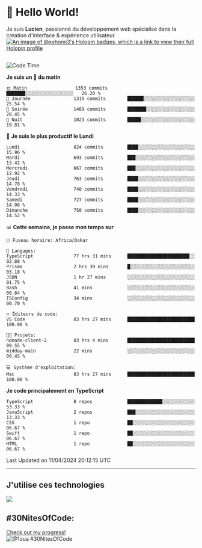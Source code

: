 # 👋 Hello World!

Je suis **Lucien**, passionné du développement web spécialisé dans la création d'interface & expérience utilisateur.
[![An image of @xyhomi3's Holopin badges, which is a link to view their full Holopin profile](https://holopin.me/xyhomi3)](https://holopin.io/@xyhomi3)

##

<!--START_SECTION:waka-->
![Code Time](http://img.shields.io/badge/Code%20Time-920%20hrs%2039%20mins-blue)

**Je suis un 🐤 du matin** 

```text
🌞 Matin                  1353 commits        ███████░░░░░░░░░░░░░░░░░░   26.20 % 
🌆 Journée                1319 commits        ██████░░░░░░░░░░░░░░░░░░░   25.54 % 
🌃 Soirée                 1469 commits        ███████░░░░░░░░░░░░░░░░░░   28.45 % 
🌙 Nuit                   1023 commits        █████░░░░░░░░░░░░░░░░░░░░   19.81 % 
```
📅 **Je suis le plus productif le Lundi** 

```text
Lundi                    824 commits         ████░░░░░░░░░░░░░░░░░░░░░   15.96 % 
Mardi                    693 commits         ███░░░░░░░░░░░░░░░░░░░░░░   13.42 % 
Mercredi                 667 commits         ███░░░░░░░░░░░░░░░░░░░░░░   12.92 % 
Jeudi                    763 commits         ████░░░░░░░░░░░░░░░░░░░░░   14.78 % 
Vendredi                 740 commits         ████░░░░░░░░░░░░░░░░░░░░░   14.33 % 
Samedi                   727 commits         ████░░░░░░░░░░░░░░░░░░░░░   14.08 % 
Dimanche                 750 commits         ████░░░░░░░░░░░░░░░░░░░░░   14.52 % 
```


📊 **Cette semaine, je passe mon temps sur** 

```text
🕑︎ Fuseau horaire: Africa/Dakar

💬 Langages: 
TypeScript               77 hrs 31 mins      ███████████████████████░░   92.88 % 
Prisma                   2 hrs 39 mins       █░░░░░░░░░░░░░░░░░░░░░░░░   03.18 % 
JSON                     1 hr 27 mins        ░░░░░░░░░░░░░░░░░░░░░░░░░   01.75 % 
Bash                     41 mins             ░░░░░░░░░░░░░░░░░░░░░░░░░   00.84 % 
TSConfig                 34 mins             ░░░░░░░░░░░░░░░░░░░░░░░░░   00.70 % 

🔥 Éditeurs de code: 
VS Code                  83 hrs 27 mins      █████████████████████████   100.00 % 

🐱‍💻 Projets: 
nomade-client-2          83 hrs 4 mins       █████████████████████████   99.55 % 
midday-main              22 mins             ░░░░░░░░░░░░░░░░░░░░░░░░░   00.45 % 

💻 Système d'exploitation: 
Mac                      83 hrs 27 mins      █████████████████████████   100.00 % 
```

**Je code principalement en TypeScript** 

```text
TypeScript               8 repos             █████████████░░░░░░░░░░░░   53.33 % 
JavaScript               2 repos             ███░░░░░░░░░░░░░░░░░░░░░░   13.33 % 
CSS                      1 repo              ██░░░░░░░░░░░░░░░░░░░░░░░   06.67 % 
Swift                    1 repo              ██░░░░░░░░░░░░░░░░░░░░░░░   06.67 % 
HTML                     1 repo              ██░░░░░░░░░░░░░░░░░░░░░░░   06.67 % 
```




 Last Updated on 11/04/2024 20:12:15 UTC
<!--END_SECTION:waka-->
---

## J'utilise ces technologies

<p align="left">
  <a href="https://skillicons.dev">
    <img src="https://skillicons.dev/icons?i=ts,js,md,scss,tailwind,react,redux,docker,express,astro,vite,nextjs,vercel,figma,ableton" />
  </a>
</p>

## #30NitesOfCode:
  [Check out my progress!](https://www.codedex.io/@1oua/30-nites-of-code)  
  ![@1oua #30NitesOfCode](https://www.codedex.io/api/petStatus?user=1oua)
